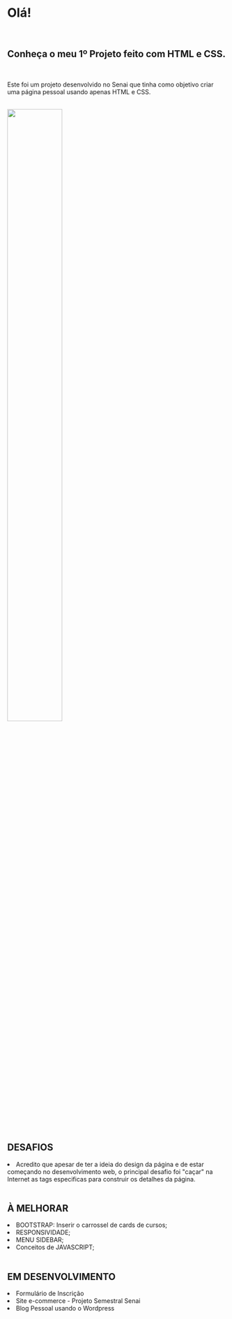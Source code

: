  <h1>Olá!</h1>
      <br>
      <h2>Conheça o meu 1º Projeto feito com HTML e CSS.</h2>
      <br>
      <p>
        Este foi um projeto desenvolvido no Senai que tinha como objetivo criar uma página pessoal usando apenas HTML e CSS.
      </p>
    </div>
      <br>
      <img src="" alt="" width="50%" height="60%">
    <div>
      <h2>DESAFIOS</h2>
      <li>
        Acredito que apesar de ter a ideia do design da página e de estar começando no desenvolvimento web, o principal desafio foi "caçar" na Internet as tags especificas para construir os detalhes da página.
      </li>
    </div>
    <br>
    <div>
      <h2>À MELHORAR</h2>
      <li>BOOTSTRAP: Inserir o carrossel de cards de cursos; </li>
      <li>RESPONSIVIDADE;</li>
      <li>MENU SIDEBAR;</li>
      <li>Conceitos de JAVASCRIPT;</li>
    </div> 
    <br>
    <div>
      <h2>EM DESENVOLVIMENTO</h2>
      <li>Formulário de Inscrição</li>
      <li>Site e-commerce - Projeto Semestral Senai</li>
      <li>Blog Pessoal usando o Wordpress</li>
